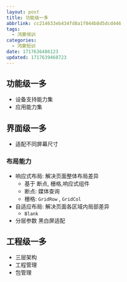 ```yaml
---
layout: post
title: 功能级一多
abbrlink: cc214633eb434fd8a1f044b8d5dcd446
tags:
  - 鸿蒙培训
categories:
  - 鸿蒙短训
date: 1717636486123
updated: 1717639468723
---
```


## 功能级一多

- 设备支持能力集
- 应用能力集

## 界面级一多

- 适配不同屏幕尺寸

### 布局能力

- 响应式布局: 解决页面整体布局差异
  - 基于 断点, 栅格,响应式组件
  - 断点: 媒体查询
  - 栅格: `GridRow` , `GridCol`
- 自适应布局: 解决页面各区域内局部差异
  - `Blank`
- 分层参数 黑白屏适配

## 工程级一多

- 三层架构
- 工程管理
- 包管理
